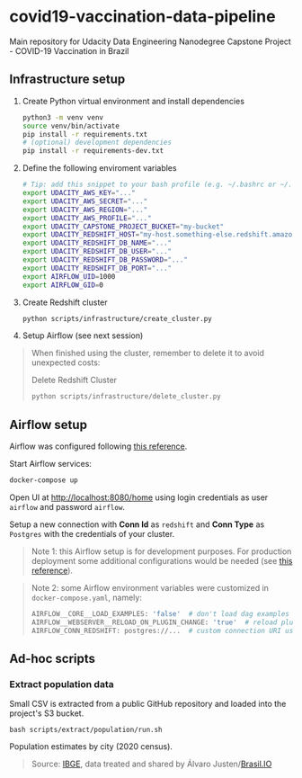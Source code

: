 # covid19-vaccination-data-pipeline
Main repository for Udacity Data Engineering Nanodegree Capstone Project - COVID-19 Vaccination in Brazil

## Infrastructure setup
1. Create Python virtual environment and install dependencies
    ```bash
    python3 -m venv venv
    source venv/bin/activate
    pip install -r requirements.txt
    # (optional) development dependencies
    pip install -r requirements-dev.txt
    ```

1. Define the following enviroment variables
    ```bash
    # Tip: add this snippet to your bash profile (e.g. ~/.bashrc or ~/.zshrc if you use ZSH)
    export UDACITY_AWS_KEY="..."
    export UDACITY_AWS_SECRET="..."
    export UDACITY_AWS_REGION="..."
    export UDACITY_AWS_PROFILE="..."
    export UDACITY_CAPSTONE_PROJECT_BUCKET="my-bucket"
    export UDACITY_REDSHIFT_HOST="my-host.something-else.redshift.amazonaws.com"
    export UDACITY_REDSHIFT_DB_NAME="..."
    export UDACITY_REDSHIFT_DB_USER="..."
    export UDACITY_REDSHIFT_DB_PASSWORD="..."
    export UDACITY_REDSHIFT_DB_PORT="..."
    export AIRFLOW_UID=1000
    export AIRFLOW_GID=0
    ```

1. Create Redshift cluster
    ```bash
    python scripts/infrastructure/create_cluster.py
    ```

1. Setup Airflow (see next session)

>When finished using the cluster, remember to delete it to avoid unexpected costs:
>
>Delete Redshift Cluster
>```bash
>python scripts/infrastructure/delete_cluster.py
>```


## Airflow setup
Airflow was configured following [this reference](https://airflow.apache.org/docs/apache-airflow/stable/start/docker.html#running-airflow).

Start Airflow services:
```bash
docker-compose up
```

Open UI at [http://localhost:8080/home](http://localhost:8080/home) using login credentials as user `airflow` and password `airflow`.

Setup a new connection with **Conn Id** as `redshift` and **Conn Type** as `Postgres` with the credentials of your cluster.

> Note 1: this Airflow setup is for development purposes. For production deployment some additional configurations would be needed (see [this reference](https://airflow.apache.org/docs/apache-airflow/stable/production-deployment.html)).

> Note 2: some Airflow environment variables were customized in `docker-compose.yaml`, namely:
>```bash
>AIRFLOW__CORE__LOAD_EXAMPLES: 'false'  # don't load dag examples
>AIRFLOW__WEBSERVER__RELOAD_ON_PLUGIN_CHANGE: 'true'  # reload plugins as soon as they are saved
>AIRFLOW_CONN_REDSHIFT: postgres://...  # custom connection URI using the env vars instead of using UI
>```

## Ad-hoc scripts
### Extract population data
Small CSV is extracted from a public GitHub repository and loaded into the project's S3 bucket.
```
bash scripts/extract/population/run.sh
```

Population estimates by city (2020 census).

> Source: [IBGE](https://www.ibge.gov.br/), data treated and shared by Álvaro Justen/[Brasil.IO](https://brasil.io/)
